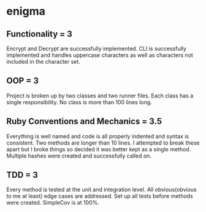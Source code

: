 # enigma

## Functionality = 3
Encrypt and Decrypt are successfully implemented. CLI is successfully implemented and handles uppercase characters as well as characters not included in the character set.

## OOP = 3
Project is broken up by two classes and two runner files. Each class has a single responsibility. No class is more than 100 lines long.

## Ruby Conventions and Mechanics = 3.5
Everything is well named and code is all properly indented and syntax is consistent. Two methods are longer than 10 lines. I attempted to break these apart but I broke things so decided it was better kept as a single method. Multiple hashes were created and successfully called on.

## TDD = 3
Every method is tested at the unit and integration level. All obvious(obvious to me at least) edge cases are addressed. Set up all tests before methods were created. SimpleCov is at 100%.
